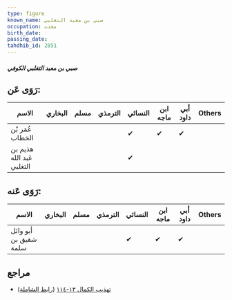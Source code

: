 ```yaml
---
type: figure
known_name: صبي بن معبد التغلبي
occupation: محدث
birth_date:
passing_date:
tahdhib_id: 2851
---
```

##### صبي بن معبد التغلبي الكوفي

## رَوَى عَن:
| الاسم                     | البخاري | مسلم | الترمذي | النسائي | ابن ماجه | أبي داود | Others |
| ------------------------- | ------- | ---- | ------- | ------- | -------- | -------- | ------ |
| عُمَر بْن الخطاب          |         |      |         | ✔       | ✔        | ✔        |        |
| هذيم بن عَبد الله التغلبي |         |      |         | ✔       |          |          |        |
## رَوَى عَنه:
| الاسم                 | البخاري | مسلم | الترمذي | النسائي | ابن ماجه | أبي داود | Others |
| --------------------- | ------- | ---- | ------- | ------- | -------- | -------- | ------ |
| أبو وائل شقيق بن سلمة |         |      |         | ✔       | ✔        | ✔        |        |
## مراجع
- [تهذيب الكمال ١٣-١١٤](obsidian://open?vault=Tahdhib-al-Kamal&file=Figures/٢٨٥١-صبي%20بن%20معبد%20التغلبي%20الكوفي) ([رابط الشاملة](https://shamela.ws/book/3722/6495))